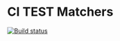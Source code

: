 # CI TEST Matchers

[![Build status](https://ci.appveyor.com/api/projects/status/vwctbv2a9v8b221t?svg=true)](https://ci.appveyor.com/project/steklon/matchers-jest)